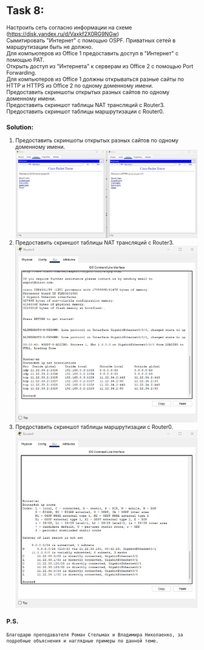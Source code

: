 # Task 8:

Настроить сеть согласно информации на схеме (https://disk.yandex.ru/d/Vaxkf2X0RG9NGw) <br>
Сымитировать "Интернет" с помощью OSPF. Приватных сетей в маршрутизации быть не должно. <br>
Для компьютеров из Office 1 предоставить доступ в "Интернет" с помощью PAT. <br>
Открыть доступ из "Интернета" к серверам из Office 2 c помощью Port Forwarding. <br>
Для компьютеров из Office 1 должны открываться разные сайты по HTTP и HTTPS из Office 2 по одному доменному имени. <br>
Предоставить скриншоты открытых разных сайтов по одному доменному имени. <br>
Предоставить скриншот таблицы NAT трансляций с Router3. <br>
Предоставить скриншот таблицы маршрутизации с Router0.

### Solution:

1. Предоставить скриншоты открытых разных сайтов по одному доменному имени. <br>
    ![HTTP_HTTPS.jpg](Imaige/HTTP_HTTPS_8.jpg) <br>
2. Предоставить скриншот таблицы NAT трансляций с Router3. <br>
    ![Router_3_NAT.jpg](Imaige/Router_3_NAT_8.jpg) <br>
3. Предоставить скриншот таблицы маршрутизации с Router0. <br>
    ![Router0_route.jpg](Imaige/Router0_route_8.jpg) <br>


### P.S.
    Благодарю преподавателя Роман Стельмах и Владимира Николаенко, за подробные объяснения и наглядные примеры по данной теме.